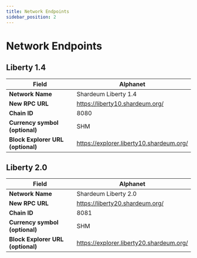 ```yaml
---
title: Network Endpoints
sidebar_position: 2
---
```


# Network Endpoints

## Liberty 1.4

| **Field**                         	| **Alphanet**               	
|-----------------------------------	|----------------------------
| **Network Name**                  	| Shardeum Liberty 1.4       	
| **New RPC URL**                   	| https://liberty10.shardeum.org/                     
| **Chain ID**                      	| 8080                        	
| **Currency symbol (optional)**    	| SHM                       	
| **Block Explorer URL (optional)** 	| https://explorer.liberty10.shardeum.org/

## Liberty 2.0

| **Field**                         	| **Alphanet**               	
|-----------------------------------	|----------------------------
| **Network Name**                  	| Shardeum Liberty 2.0       	
| **New RPC URL**                   	| https://liberty20.shardeum.org/                     
| **Chain ID**                      	| 8081                        	
| **Currency symbol (optional)**    	| SHM                       	
| **Block Explorer URL (optional)** 	| https://explorer.liberty20.shardeum.org/
